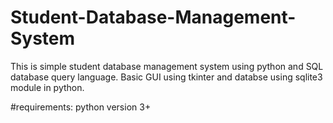 # Student-Database-Management-System
This is simple student database management system using python and SQL database query language.
Basic GUI using tkinter and databse using sqlite3 module in python.

#requirements:
python version 3+
